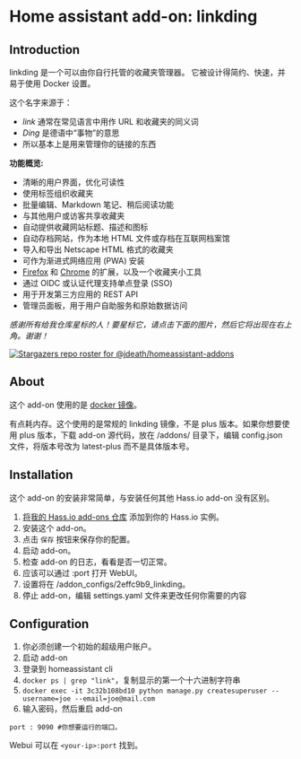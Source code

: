 # Home assistant add-on: linkding

##  Introduction
linkding 是一个可以由你自行托管的收藏夹管理器。
它被设计得简约、快速，并易于使用 Docker 设置。

这个名字来源于：
- *link* 通常在常见语言中用作 URL 和收藏夹的同义词
- *Ding* 是德语中“事物”的意思
- 所以基本上是用来管理你的链接的东西

**功能概览:**
- 清晰的用户界面，优化可读性
- 使用标签组织收藏夹
- 批量编辑、Markdown 笔记、稍后阅读功能
- 与其他用户或访客共享收藏夹
- 自动提供收藏网站标题、描述和图标
- 自动存档网站，作为本地 HTML 文件或存档在互联网档案馆
- 导入和导出 Netscape HTML 格式的收藏夹
- 可作为渐进式网络应用 (PWA) 安装
- [Firefox](https://addons.mozilla.org/firefox/addon/linkding-extension/) 和 [Chrome](https://chrome.google.com/webstore/detail/linkding-extension/beakmhbijpdhipnjhnclmhgjlddhidpe) 的扩展，以及一个收藏夹小工具
- 通过 OIDC 或认证代理支持单点登录 (SSO)
- 用于开发第三方应用的 REST API
- 管理员面板，用于用户自助服务和原始数据访问

_感谢所有给我仓库星标的人！要星标它，请点击下面的图片，然后它将出现在右上角。谢谢！_

[![Stargazers repo roster for @jdeath/homeassistant-addons](https://reporoster.com/stars/jdeath/homeassistant-addons)](https://github.com/jdeath/homeassistant-addons/stargazers)

## About

这个 add-on 使用的是 [docker 镜像](https://github.com/sissbruecker/linkding)。

有点耗内存。这个使用的是常规的 linkding 镜像，不是 plus 版本。如果你想要使用 plus 版本，下载 add-on 源代码，放在 /addons/ 目录下，编辑 config.json 文件，将版本号改为 latest-plus 而不是具体版本号。

## Installation

这个 add-on 的安装非常简单，与安装任何其他 Hass.io add-on 没有区别。

1. [将我的 Hass.io add-ons 仓库][repository] 添加到你的 Hass.io 实例。
1. 安装这个 add-on。
1. 点击 `保存` 按钮来保存你的配置。
1. 启动 add-on。
1. 检查 add-on 的日志，看看是否一切正常。
1. 应该可以通过 <your-ip>:port 打开 WebUI。
1. 设置将在 /addon_configs/2effc9b9_linkding。
1. 停止 add-on，编辑 settings.yaml 文件来更改任何你需要的内容

## Configuration
1. 你必须创建一个初始的超级用户账户。
1. 启动 add-on
1. 登录到 homeassistant cli
1. `docker ps | grep "link"`，复制显示的第一个十六进制字符串
1. `docker exec -it 3c32b108bd10 python manage.py createsuperuser --username=joe --email=joe@mail.com`
1. 输入密码，然后重启 add-on
```
port : 9090 #你想要运行的端口。
```

Webui 可以在 `<your-ip>:port` 找到。

[repository]: https://github.com/jdeath/homeassistant-addons